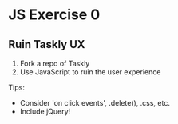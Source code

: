 

# JS Exercise 0

## Ruin Taskly UX

1) Fork a repo of Taskly
2) Use JavaScript to ruin the user experience

Tips:

- Consider 'on click events', .delete(), .css, etc.
- Include jQuery!


